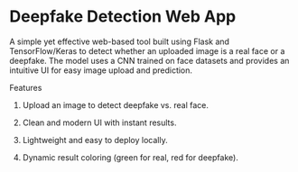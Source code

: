 # Deepfake Detection Web App


A simple yet effective web-based tool built using Flask and TensorFlow/Keras to detect whether an uploaded image is a real face or a deepfake. The model uses a CNN trained on face datasets and provides an intuitive UI for easy image upload and prediction.

Features

1. Upload an image to detect deepfake vs. real face.

2. Clean and modern UI with instant results.

3. Lightweight and easy to deploy locally.

4. Dynamic result coloring (green for real, red for deepfake).

